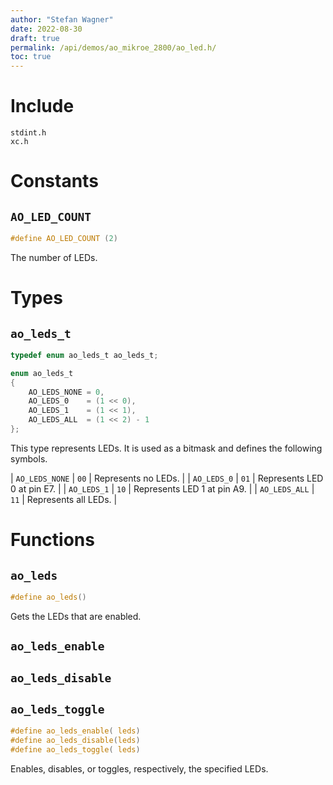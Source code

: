 ```yaml
---
author: "Stefan Wagner"
date: 2022-08-30
draft: true
permalink: /api/demos/ao_mikroe_2800/ao_led.h/
toc: true
---
```


# Include

`stdint.h` <br/>
`xc.h`

# Constants

## `AO_LED_COUNT`

```c
#define AO_LED_COUNT (2)
```

The number of LEDs.

# Types

## `ao_leds_t`

```c
typedef enum ao_leds_t ao_leds_t;
```

```c
enum ao_leds_t
{
    AO_LEDS_NONE = 0,
    AO_LEDS_0    = (1 << 0),
    AO_LEDS_1    = (1 << 1),
    AO_LEDS_ALL  = (1 << 2) - 1
};
```

This type represents LEDs. It is used as a bitmask and defines the following symbols.

| `AO_LEDS_NONE` | `00` | Represents no LEDs. |
| `AO_LEDS_0`    | `01` | Represents LED 0 at pin E7. |
| `AO_LEDS_1`    | `10` | Represents LED 1 at pin A9. |
| `AO_LEDS_ALL`  | `11` | Represents all LEDs. |

# Functions

## `ao_leds`

```c
#define ao_leds()
```

Gets the LEDs that are enabled.

## `ao_leds_enable`
## `ao_leds_disable`
## `ao_leds_toggle`

```c
#define ao_leds_enable( leds)
#define ao_leds_disable(leds)
#define ao_leds_toggle( leds)
```

Enables, disables, or toggles, respectively, the specified LEDs.
